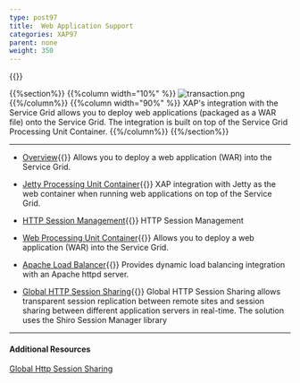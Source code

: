 ```yaml
---
type: post97
title:  Web Application Support
categories: XAP97
parent: none
weight: 350
---
```


{{<wbr>}}

{{%section%}}
{{%column width="10%" %}}
![transaction.png](/attachment_files/subject/war.png)
{{%/column%}}
{{%column width="90%" %}}
XAP's integration with the Service Grid allows you to deploy web applications (packaged as a WAR file) onto the Service Grid. The integration is built on top of the Service Grid Processing Unit Container.
{{%/column%}}
{{%/section%}}

<hr/>

- [Overview](./web-application-support.html){{<wbr>}}
Allows you to deploy a web application (WAR) into the Service Grid.

- [Jetty Processing Unit Container](./web-jetty-processing-unit-container.html){{<wbr>}}
XAP integration with Jetty as the web container when running web applications on top of the Service Grid.

- [HTTP Session Management](./http-session-management.html){{<wbr>}}
HTTP Session Management

- [Web Processing Unit Container](./web-processing-unit-container.html){{<wbr>}}
Allows you to deploy a web application (WAR) into the Service Grid.

- [Apache Load Balancer](./apache-load-balancer-agent.html){{<wbr>}}
Provides dynamic load balancing integration with an Apache httpd server.

- [Global HTTP Session Sharing](./global-http-session-sharing.html){{<wbr>}}
Global HTTP Session Sharing allows transparent session replication between remote sites and session sharing between different application servers in real-time. The solution uses the Shiro Session Manager library
<hr/>

#### Additional Resources

[Global Http Session Sharing](http://www.slideboom.com/presentations/631622/Global-Http-Session-Sharing-V2)

